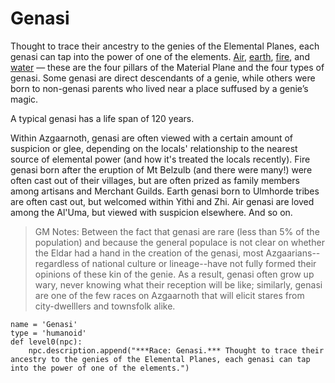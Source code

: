 # Genasi
Thought to trace their ancestry to the genies of the Elemental Planes, each genasi can tap into the power of one of the elements. [Air](Genasi/Air.md), [earth](Genasi/Earth.md), [fire](Genasi/Fire.md), and [water](Genasi/Water.md) — these are the four pillars of the Material Plane and the four types of genasi. Some genasi are direct descendants of a genie, while others were born to non-genasi parents who lived near a place suffused by a genie’s magic.

A typical genasi has a life span of 120 years.

Within Azgaarnoth, genasi are often viewed with a certain amount of suspicion or glee, depending on the locals' relationship to the nearest source of elemental power (and how it's treated the locals recently). Fire genasi born after the eruption of Mt Belzulb (and there were many!) were often cast out of their villages, but are often prized as family members among artisans and Merchant Guilds. Earth genasi born to Ulmhorde tribes are often cast out, but welcomed within Yithi and Zhi. Air genasi are loved among the Al'Uma, but viewed with suspicion elsewhere. And so on.

> GM Notes: Between the fact that genasi are rare (less than 5% of the population) and because the general populace is not clear on whether the Eldar had a hand in the creation of the genasi, most Azgaarians--regardless of national culture or lineage--have not fully formed their opinions of these kin of the genie. As a result, genasi often grow up wary, never knowing what their reception will be like; similarly, genasi are one of the few races on Azgaarnoth that will elicit stares from city-dwelllers and townsfolk alike.

```
name = 'Genasi'
type = 'humanoid'
def level0(npc):
    npc.description.append("***Race: Genasi.*** Thought to trace their ancestry to the genies of the Elemental Planes, each genasi can tap into the power of one of the elements.")
```
